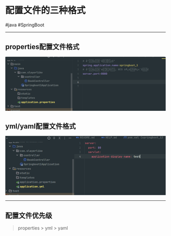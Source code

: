 
# 配置文件的三种格式
#java #SpringBoot 

---
## properties配置文件格式
![properties配置文件格式](../../../attachments/properties配置文件格式.png)
## yml/yaml配置文件格式
![yml配置文件格式](../../../attachments/yml配置文件格式.png)

---
## 配置文件优先级
> properties > yml > yaml